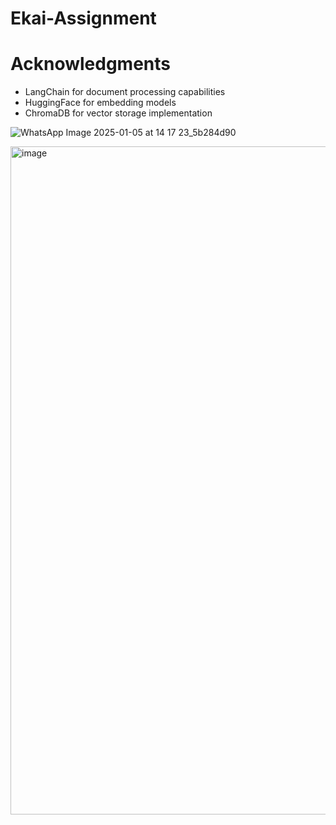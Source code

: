 # Ekai-Assignment

# Acknowledgments

- LangChain for document processing capabilities
- HuggingFace for embedding models
- ChromaDB for vector storage implementation



![WhatsApp Image 2025-01-05 at 14 17 23_5b284d90](https://github.com/user-attachments/assets/b56f04b5-5e55-48df-b652-766790ae4d4f)


<img width="1069" alt="image" src="https://github.com/user-attachments/assets/adb26f69-2637-49cb-ba5b-a5874af31fda" />




